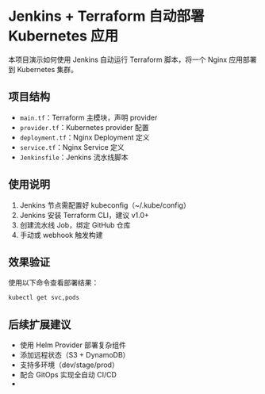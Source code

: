 # Jenkins + Terraform 自动部署 Kubernetes 应用

本项目演示如何使用 Jenkins 自动运行 Terraform 脚本，将一个 Nginx 应用部署到 Kubernetes 集群。

## 项目结构

- `main.tf`：Terraform 主模块，声明 provider
- `provider.tf`：Kubernetes provider 配置
- `deployment.tf`：Nginx Deployment 定义
- `service.tf`：Nginx Service 定义
- `Jenkinsfile`：Jenkins 流水线脚本

## 使用说明

1. Jenkins 节点需配置好 kubeconfig（~/.kube/config）
2. Jenkins 安装 Terraform CLI，建议 v1.0+
3. 创建流水线 Job，绑定 GitHub 仓库
4. 手动或 webhook 触发构建

## 效果验证

使用以下命令查看部署结果：

```bash
kubectl get svc,pods
```

## 后续扩展建议

- 使用 Helm Provider 部署复杂组件
- 添加远程状态（S3 + DynamoDB）
- 支持多环境（dev/stage/prod）
- 配合 GitOps 实现全自动 CI/CD
- 
